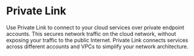 # Private Link
[#fuw1631635134724]: #fuw1631635134724

Use Private Link to connect to your cloud services over private endpoint accounts. This secures network traffic on the cloud network, without exposing your traffic to the public Internet. Private Link connects services across different accounts and VPCs to simplify your network architecture.

